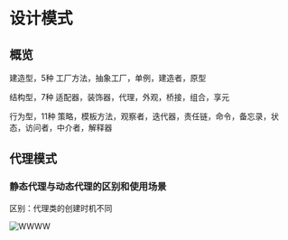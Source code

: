 # 设计模式
## 概览
建造型，5种
工厂方法，抽象工厂，单例，建造者，原型

结构型，7种
适配器，装饰器，代理，外观，桥接，组合，享元

行为型，11种
策略，模板方法，观察者，迭代器，责任链，命令，备忘录，状态，访问者，中介者，解释器

## 代理模式
### 静态代理与动态代理的区别和使用场景
区别：代理类的创建时机不同


![WWWW](https://shanhs.oss-cn-shenzhen.aliyuncs.com/newboss/2018-05-30/56e10ded-4700-4809-9ef8-270d296bbfc5.png)
